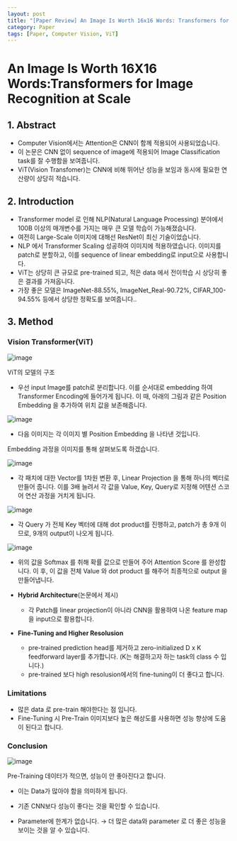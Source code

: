 ```yaml
---
layout: post
title: "[Paper Review] An Image Is Worth 16x16 Words: Transformers for Image Recognition at Scale"
category: Paper
tags: [Paper, Computer Vision, ViT]
---
```


# An Image Is Worth 16X16 Words:Transformers for Image Recognition at Scale

## 1. Abstract

- Computer Vision에서는 Attention은 CNN이  함께 적용되어 사용되었습니다.
- 이 논문은 CNN 없이 sequence of image에 적용되어 Image Classification task를 잘 수행함을 보여줍니다.
- ViT(Vision Transfomer)는 CNN에 비해 뛰어난 성능을 보임과 동시에 필요한 연산량이 상당히 적습니다.

## 2. Introduction

- Transformer model 로 인해 NLP(Natural Language Processing) 분야에서 100B 이상의 매개변수를 가지는 매우 큰 모델 학습이 가능해졌습니다.
- 여전히 Large-Scale 이미지에 대해선 ResNet이 최신 기술이었습니다.
- NLP 에서 Transformer Scaling 성공하여 이미지에 적용하였습니다. 이미지를 patch로 분할하고, 이를 sequence of linear embedding로 input으로 사용합니다.
- ViT는 상당히 큰 규모로 pre-trained 되고, 적은 data 에서 전이학습 시 상당히 좋은 결과를 가져옵니다.
- 가장 좋은 모델은 ImageNet-88.55%, ImageNet_Real-90.72%, CIFAR_100-94.55% 등에서 상당한 정확도를 보여줍니다..

## 3. Method

### Vision Transformer(ViT)

![image](https://github.com/SangHyun014/SangHyun014.github.io/assets/87685922/28548b4a-3772-4592-ba14-5e261913dabb)

ViT의 모델의 구조

- 우선 input Image를 patch로 분리합니다. 이를 순서대로 embedding 하여 Transformer Encoding에 들어가게 됩니다. 이 때, 아래의 그림과 같은 Position Embedding 을 추가하여 위치 값을 보존해줍니다.

![image](https://github.com/SangHyun014/SangHyun014.github.io/assets/87685922/8cf92837-d93b-4ba9-99fe-73983c78fbc7)

- 다음 이미지는 각 이미지 별 Position Embedding 을 나타낸 것입니다.

Embedding 과정을 이미지를 통해 살펴보도록 하겠습니다.

![image](https://github.com/SangHyun014/SangHyun014.github.io/assets/87685922/77bac0ee-486d-45b5-bfce-20d85dae1265)

- 각 패치에 대한 Vector를 1차원 변환 후, Linear Projection 을 통해 하나의 벡터로 만들어 줍니다.
이를 3배 늘려서 각 값을 Value, Key, Query로 지정해 어텐션 스코어 연산 과정을 거치게 됩니다.

![image](https://github.com/SangHyun014/SangHyun014.github.io/assets/87685922/4f3357d0-8fb0-4659-a0cf-b9a59685f220)

- 각 Query 가 전체 Key 벡터에 대해 dot product를 진행하고, patch가 총 9개 이므로, 9개의 output이 나오게 됩니다.

![image](https://github.com/SangHyun014/SangHyun014.github.io/assets/87685922/81268b5e-1054-4bb4-a207-e1a67f0ca3b0)

- 위의 값을 Softmax 를 취해 확률 값으로 만들어 주어 Attention Score 를 완성합니다.
이 후, 이 값을 전체 Value 와 dot product 를 해주어 최종적으로 output 을 만들어냅니다.

- **Hybrid Architecture**(논문에서 제시)
    - 각 Patch를 linear projection이 아니라 CNN을 활용하여 나온 feature map을 input으로 활용합니다.

- **Fine-Tuning and Higher Resolusion**
    - pre-trained prediction head를 제거하고 zero-initialized D x K feedforward layer를 추가합니다. (K는 해결하고자 하는 task의 class 수 입니다.)
    - pre-trained 보다 high resolusion에서의 fine-tuning이 더 좋다고 합니다.

### Limitations

- 많은 data 로 pre-train 해야한다는 점 입니다.
- Fine-Tuning 시 Pre-Train 이미지보다 높은 해상도를 사용하면 성능 향상에 도움이 된다고 합니다.

### Conclusion

![image](https://github.com/SangHyun014/SangHyun014.github.io/assets/87685922/d70f5aee-87e2-481c-a303-b588274b1798)

Pre-Training 데이터가 적으면, 성능이 안 좋아진다고 합니다.

- 이는 Data가 많아야 함을 의미하게 됩니다.

- 기존 CNN보다 성능이 좋다는 것을 확인할 수 있습니다.
- Parameter에 한계가 없습니다. → 더 많은 data와 parameter 로 더 좋은 성능을 보이는 것을 알 수 있습니다.

